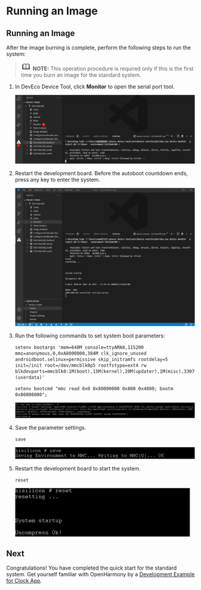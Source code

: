 # Running an Image<a name="EN-US_TOPIC_0000001142160948"></a>

## Running an Image

After the image burning is complete, perform the following steps to run the system:

>![](../public_sys-resources/icon-note.gif) **NOTE:** 
>This operation procedure is required only if this is the first time you burn an image for the standard system.

1.  In DevEco Device Tool, click  **Monitor**  to open the serial port tool.

    ![](figure/open-the-serial-port-tool.png)

2.  Restart the development board. Before the autoboot countdown ends, press any key to enter the system.

    ![](figure/press-any-key-to-enter-the-system.gif)

3.  Run the following commands to set system boot parameters:

    ```
    setenv bootargs 'mem=640M console=ttyAMA0,115200 mmz=anonymous,0,0xA8000000,384M clk_ignore_unused androidboot.selinux=permissive skip_initramfs rootdelay=5 init=/init root=/dev/mmcblk0p5 rootfstype=ext4 rw blkdevparts=mmcblk0:1M(boot),15M(kernel),20M(updater),1M(misc),3307M(system),256M(vendor),-(userdata)'
    ```

    ```
    setenv bootcmd "mmc read 0x0 0x80000000 0x800 0x4800; bootm 0x80000000";
    ```

    ![](figure/start.png)

4.  Save the parameter settings.

    ```
    save
    ```

    ![](figure/save-the-parameter-settings.png)

5.  Restart the development board to start the system.

    ```
    reset
    ```

    ![](figure/start-the-system.png)

## Next

Congratulations! You have completed the quick start for the standard system. Get yourself familiar with OpenHarmony by a [Development Example for Clock App](../guide/device-clock-guide.md).
